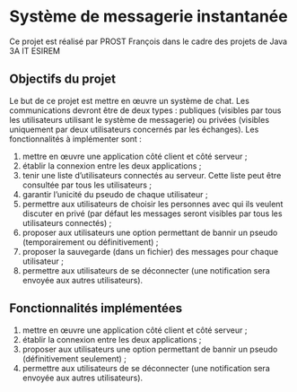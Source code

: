 # Système de messagerie instantanée

Ce projet est réalisé par PROST François dans le cadre des projets de Java 3A IT ESIREM

## Objectifs du projet
Le but de ce projet est mettre en œuvre un système de chat. Les communications devront être de deux
types : publiques (visibles par tous les utilisateurs utilisant le système de messagerie) ou privées (visibles
uniquement par deux utilisateurs concernés par les échanges).
Les fonctionnalités à implémenter sont :

1. mettre en œuvre une application côté client et côté serveur ;
2. établir la connexion entre les deux applications ;
3. tenir une liste d’utilisateurs connectés au serveur. Cette liste peut être consultée par tous les utilisateurs ;
4. garantir l’unicité du pseudo de chaque utilisateur ;
5. permettre aux utilisateurs de choisir les personnes avec qui ils veulent discuter en privé (par défaut
les messages seront visibles par tous les utilisateurs connectés) ;
6. proposer aux utilisateurs une option permettant de bannir un pseudo (temporairement ou définitivement) ;
7. proposer la sauvegarde (dans un fichier) des messages pour chaque utilisateur ;
8. permettre aux utilisateurs de se déconnecter (une notification sera envoyée aux autres utilisateurs).

## Fonctionnalités implémentées

1. mettre en œuvre une application côté client et côté serveur ;
2. établir la connexion entre les deux applications ;
6. proposer aux utilisateurs une option permettant de bannir un pseudo (définitivement seulement) ;
8. permettre aux utilisateurs de se déconnecter (une notification sera envoyée aux autres utilisateurs).
